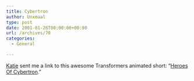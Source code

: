 ```yaml
---
title: Cybertron
author: Unxmaal
type: post
date: 2001-01-26T00:00:00+00:00
url: /archives/70
categories:
  - General

---
```

[Katie][1] sent me a link to this awesome Transformers animated short: &#8220;<A HREF="http://www.shockcomics.com/herosofcybertron/">Heroes Of Cybertron</A>.&#8221;

 [1]: http://www.geekish.com